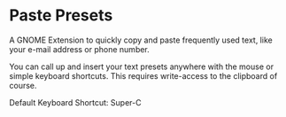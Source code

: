 # Paste Presets
A GNOME Extension to quickly copy and paste frequently used text, like your e-mail address or phone number.

You can call up and insert your text presets anywhere with the mouse or simple keyboard shortcuts. This requires write-access to the clipboard of course.

Default Keyboard Shortcut: Super-C
